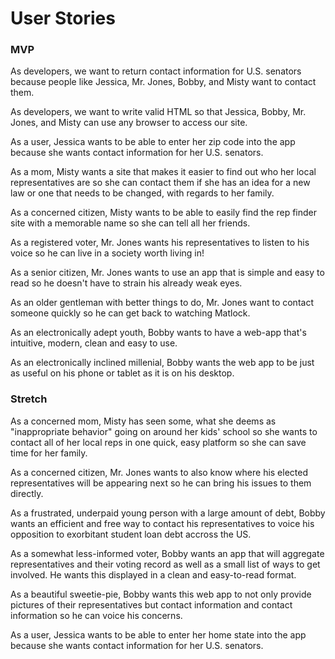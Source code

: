 # User Stories

### MVP

As developers, we want to return contact information for U.S. senators because people like Jessica, Mr. Jones, Bobby, and Misty want to contact them.

As developers, we want to write valid HTML so that Jessica, Bobby, Mr. Jones, and Misty can use any browser to access our site.

As a user, Jessica wants to be able to enter her zip code into the app because she wants contact information for her U.S. senators.

As a mom, Misty wants a site that makes it easier to find out who her local representatives are so she can contact them if she has an idea for a new law or one that needs to be changed, with regards to her family.

As a concerned citizen, Misty wants to be able to easily find the rep finder site with a memorable name so she can tell all her friends.

As a registered voter, Mr. Jones wants his representatives to listen to his voice so he can live in a society worth living in!

As a senior citizen, Mr. Jones wants to use an app that is simple and easy to read so he doesn't have to strain his already weak eyes.

As an older gentleman with better things to do, Mr. Jones want to contact someone quickly so he can get back to watching Matlock.

As an electronically adept youth, Bobby wants to have a web-app that's intuitive, modern, clean and easy to use.

As an electronically inclined millenial, Bobby wants the web app to be just as useful on his phone or tablet as it is on his desktop.

### Stretch

As a concerned mom, Misty has seen some, what she deems as "inappropriate behavior" going on around her kids' school so she wants to contact all of her local reps in one quick, easy platform so she can save time for her family.

As a concerned citizen, Mr. Jones wants to also know where his elected representatives will be appearing next so he can bring his issues to them directly.

As a frustrated, underpaid young person with a large amount of debt, Bobby wants an efficient and free way to contact his representatives to voice his opposition to exorbitant student loan debt accross the US.

As a somewhat less-informed voter, Bobby wants an app that will aggregate representatives and their voting record as well as a small list of ways to get involved. He wants this displayed in a clean and easy-to-read format.

As a beautiful sweetie-pie, Bobby wants this web app to not only provide pictures of their representatives but contact information and contact information so he can voice his concerns.

As a user, Jessica wants to be able to enter her home state into the app because she wants contact information for her U.S. senators.
